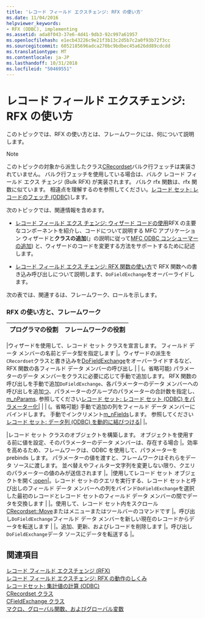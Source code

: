 ```yaml
---
title: 'レコード フィールド エクスチェンジ: RFX の使い方'
ms.date: 11/04/2016
helpviewer_keywords:
- RFX (ODBC), implementing
ms.assetid: ada8f043-37e6-4d41-9db3-92c997a61957
ms.openlocfilehash: e1ecb43226c9e21f3b13c2d5b7c2a0f93b72f3cc
ms.sourcegitcommit: 6052185696adca270bc9bdbec45a626dd89cdcdd
ms.translationtype: MT
ms.contentlocale: ja-JP
ms.lasthandoff: 10/31/2018
ms.locfileid: "50469551"
---
```

# <a name="record-field-exchange-using-rfx"></a>レコード フィールド エクスチェンジ: RFX の使い方

このトピックでは、RFX の使い方とは、フレームワークには、何について説明します。

> [!NOTE]
>  このトピックの対象から派生したクラス[CRecordset](../../mfc/reference/crecordset-class.md)バルク行フェッチは実装されていません。 バルク行フェッチを使用している場合は、バルク レコード フィールド エクス チェンジ (Bulk RFX) が実装されます。 バルク rfx 関数は、rfx 関数に似ています。 相違点を理解するのを参照してください。[レコード セット: レコードのフェッチ (ODBC)](../../data/odbc/recordset-fetching-records-in-bulk-odbc.md)します。

次のトピックでは、関連情報を含めます。

- [レコード フィールド エクス チェンジ: ウィザード コードの使用](../../data/odbc/record-field-exchange-working-with-the-wizard-code.md)RFX の主要なコンポーネントを紹介し、コードについて説明する MFC アプリケーション ウィザードと**クラスの追加**(」の説明に従って[MFC ODBC コンシューマーの追加](../../mfc/reference/adding-an-mfc-odbc-consumer.md)) と、ウィザードのコードを変更する方法をサポートするために記述します。

- [レコード フィールド エクス チェンジ: RFX 関数の使い方](../../data/odbc/record-field-exchange-using-the-rfx-functions.md)で RFX 関数への書き込み呼び出しについて説明します、`DoFieldExchange`をオーバーライドします。

次の表では、関連するは、フレームワーク、ロールを示します。

### <a name="using-rfx-you-and-the-framework"></a>RFX の使い方と、フレームワーク

|プログラマの役割|フレームワークの役割|
|---------|-------------------|

|ウィザードを使用して、レコード セット クラスを宣言します。 フィールド データ メンバーの名前とデータ型を指定します |。ウィザードの派生を`CRecordset`クラスと書き込みを[DoFieldExchange](../../mfc/reference/crecordset-class.md#dofieldexchange)をオーバーライドするなど、RFX 関数の各フィールド データ メンバーの呼び出し | | (。省略可能) パラメーターのデータ メンバーをクラスに必要に応じて手動で追加します。 RFX 関数の呼び出しを手動で追加`DoFieldExchange`、各パラメーターのデータ メンバーへの呼び出しを追加[つ](../../mfc/reference/cfieldexchange-class.md#setfieldtype)、パラメーターのグループのパラメーターの合計数を指定し、 [m_nParams](../../mfc/reference/crecordset-class.md#m_nparams). 参照してください[レコード セット: レコード セット (ODBC) をパラメーター化](../../data/odbc/recordset-parameterizing-a-recordset-odbc.md)| | | (。省略可能) 手動で追加の列をフィールド データ メンバーにバインドします。 手動でインクリメント[m_nFields](../../mfc/reference/crecordset-class.md#m_nfields)します。 参照してください[レコード セット: データ列 (ODBC) を動的に結びつける](../../data/odbc/recordset-dynamically-binding-data-columns-odbc.md)| |。

|レコード セット クラスのオブジェクトを構築します。 オブジェクトを使用する前に値を設定、そのパラメーターのデータ メンバーは、存在する場合 |。効率を高めるため、フレームワークは、ODBC を使用して、パラメーターを prebinds します。 パラメーターの値を渡すと、フレームワークはそれらをデータ ソースに渡します。 並べ替えやフィルター文字列を変更しない限り、クエリのパラメーターの値のみが送信されます |。|使用してレコード セット オブジェクトを開く[:open](../../mfc/reference/crecordset-class.md#open)|。レコード セットのクエリを実行する、レコード セットと呼び出しのフィールド データ メンバーへの列をバインド`DoFieldExchange`を選択した最初のレコードとレコード セットのフィールド データ メンバーの間でデータを交換します | |。使用して、レコード セット内をスクロール[CRecordset::Move](../../mfc/reference/crecordset-class.md#move)またはメニューまたはツールバーのコマンドです |。呼び出し`DoFieldExchange`フィールド データ メンバーを新しい現在のレコードからデータを転送します | |。追加、更新、およびレコードを削除します |。呼び出し`DoFieldExchange`データ ソースにデータを転送する |。

## <a name="see-also"></a>関連項目

[レコード フィールド エクスチェンジ (RFX)](../../data/odbc/record-field-exchange-rfx.md)<br/>
[レコード フィールド エクスチェンジ: RFX の動作のしくみ](../../data/odbc/record-field-exchange-how-rfx-works.md)<br/>
[レコードセット: 集計値の計算 (ODBC)](../../data/odbc/recordset-obtaining-sums-and-other-aggregate-results-odbc.md)<br/>
[CRecordset クラス](../../mfc/reference/crecordset-class.md)<br/>
[CFieldExchange クラス](../../mfc/reference/cfieldexchange-class.md)<br/>
[マクロ、グローバル関数、およびグローバル変数](../../mfc/reference/mfc-macros-and-globals.md)

